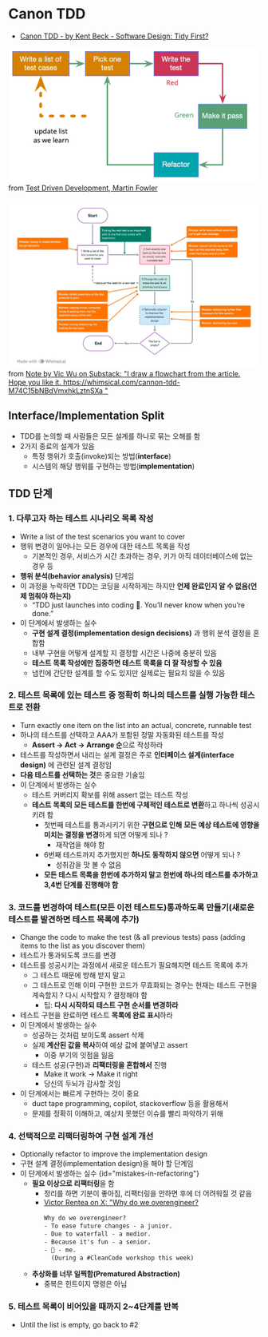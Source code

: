 # Canon TDD

- [Canon TDD - by Kent Beck - Software Design: Tidy First?](https://tidyfirst.substack.com/p/canon-tdd)

![canon-tdd-01.png](../images/canon-tdd-01.png)
from [Test Driven Development, Martin Fowler](https://martinfowler.com/bliki/TestDrivenDevelopment.html)

![canon-tdd-02.png](../images/canon-tdd-02.png)
from [Note by Vic Wu on Substack: "I draw a flowchart from the article. Hope you like it. https://whimsical.com/cannon-tdd-M74C15bNBdVmxhkLztnSXa "](https://substack.com/@vicwu/note/c-45235322?r=jumsj)

## Interface/Implementation Split

- TDD를 논의할 때 사람들은 모든 설계를 하나로 묶는 오해를 함
- 2가지 종료의 설계가 있음
    - 특정 행위가 호출(invoke)되는 방법(**interface**)
    - 시스템의 해당 행위를 구현하는 방법(**implementation**)

## TDD 단계

### 1. 다루고자 하는 테스트 시나리오 목록 작성

- Write a list of the test scenarios you want to cover
- 행위 변경이 일어나는 모든 경우에 대한 테스트 목록을 작성
  - 기본적인 경우, 서비스가 시간 초과하는 경우, 키가 아직 데이터베이스에 없는 경우 등
- **행위 분석(behavior analysis)** 단계임
- 이 과정을 누락하면 TDD는 코딩을 시작하게는 하지만 **언제 완료인지 알 수 없음(언제 멈춰야 하는지)**
  - “TDD just launches into coding 🚀. You’ll never know when you’re done.”
- 이 단계에서 발생하는 실수
  - **구현 설계 결정(implementation design decisions)** 과 행위 분석 결정을 혼합함
  - 내부 구현을 어떻게 설계할 지 결정할 시간은 나중에 충분히 있음
  - **테스트 목록 작성에만 집중하면 테스트 목록을 더 잘 작성할 수 있음**
  - 냅킨에 간단한 설계를 할 수도 있지만 실제로는 필요치 않을 수 있음

### 2. 테스트 목록에 있는 테스트 중 정확히 하나의 테스트를 실행 가능한 테스트로 전환
- Turn exactly one item on the list into an actual, concrete, runnable test
- 하나의 테스트를 선택하고 AAA가 포함된 정말 자동화된 테스트를 작성
  - **Assert → Act → Arrange 순**으로 작성하라
- 테스트를 작성하면서 내리는 설계 결정은 주로 **인터페이스 설계(interface design)** 에 관련된 설계 결정임
- **다음 테스트를 선택하는 것**은 중요한 기술임
- 이 단계에서 발생하는 실수
  - 테스트 커버리지 확보를 위해 assert 없는 테스트 작성
  - **테스트 목록의 모든 테스트를 한번에 구체적인 테스트로 변환**하고 하나씩 성공시키려 함
    - 첫번째 테스트를 통과시키기 위한 **구현으로 인해** **모든 예상 테스트에 영향을 미치는 결정을 변경**하게 되면 어떻게 되나 ?
      - 재작업을 해야 함
    - 6번째 테스트까지 추가했지만 **하나도 동작하지 않으면** 어떻게 되나 ?
      - 성취감을 맛 볼 수 없음
    - **모든 테스트 목록을 한번에 추가하지 말고 한번에 하나의 테스트를 추가하고 3,4번 단계를 진행해야 함**

### 3. 코드를 변경하여 테스트(모든 이전 테스트도)통과하도록 만들기(새로운 테스트를 발견하면 테스트 목록에 추가)
- Change the code to make the test (& all previous tests) pass (adding items to the list as you discover them)
- 테스트가 통과되도록 코드를 변경
- 테스트를 성공시키는 과정에서 새로운 테스트가 필요해지면 테스트 목록에 추가
  - 그 테스트 때문에 방해 받지 말고
  - 그 테스트로 인해 이미 구현한 코드가 무효화되는 경우는 현재는 테스트 구현을 계속할지 ? 다시 시작할지 ? 결정해야 함
    - 팁: **다시 시작하되 테스트 구현 순서를 변경하라**
- 테스트 구현을 완료하면 테스트 **목록에 완료 표시**하라
- 이 단계에서 발생하는 실수
    - 성공하는 것처럼 보이도록 assert 삭제
    - 실제 **계산된 값을 복사**하여 예상 값에 붙여넣고 assert
        - 이중 부기의 잇점을 잃음
    - 테스트 성공(구현)과 **리팩터링을 혼합해서** 진행
        - Make it work → Make it right
        - 당신의 두뇌가 감사할 것임
- 이 단계에서는 빠르게 구현하는 것이 중요
  - duct tape programming, copilot, stackoverflow 등을 활용해서
  - 문제를 정확히 이해하고, 예상치 못했던 이슈를 빨리 파악하기 위해

### 4. 선택적으로 리팩터링하여 구현 설계 개선
- Optionally refactor to improve the implementation design
- 구현 설계 결정(implementation design)을 해야 할 단계임
- 이 단계에서 발생하는 실수 {id="mistakes-in-refactoring"}
    - **필요 이상으로 리팩터링**을 함
      - 정리를 하면 기분이 좋아짐, 리팩터링을 안하면 후에 더 어려워질 것 같음
      - [Victor Rentea on X: "Why do we overengineer?](https://twitter.com/victorrentea/status/1754095752773537985)
        ```
        Why do we overengineer?
        - To ease future changes - a junior.
        - Due to waterfall - a medior.
        - Because it's fun - a senior.
        - 🤣 - me.
          (During a #CleanCode workshop this week)
        ```
    - **추상화를 너무 일찍함(Prematured Abstraction)**
      - 중복은 힌트이지 명령은 아님

### 5. 테스트 목록이 비어있을 때까지 2~4단계를 반복
- Until the list is empty, go back to #2